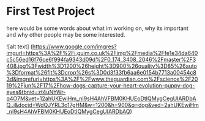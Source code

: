 # First Test Project

here would be some words about what im working on, why its important and why other people may be some interested.

![alt text] (https://www.google.com/imgres?imgurl=https%3A%2F%2Fi.guim.co.uk%2Fimg%2Fmedia%2Ffe1e34da640c5c56ed16f76ce6f994fa9343d09d%2F0_174_3408_2046%2Fmaster%2F3408.jpg%3Fwidth%3D1200%26height%3D900%26quality%3D85%26auto%3Dformat%26fit%3Dcrop%26s%3D0d3f33fb6aa6e0154b7713a00454c83d&imgrefurl=https%3A%2F%2Fwww.theguardian.com%2Fscience%2F2019%2Fjun%2F17%2Fhow-dogs-capture-your-heart-evolution-puppy-dog-eyes&tbnid=zt4uNhWr-q4O7M&vet=12ahUKEwiHm_nI9sH4AhVFBM0KHUEoDtIQMygCegUIARDbAQ..i&docid=WdQJYRL3o17gHM&w=1200&h=900&q=dog&ved=2ahUKEwiHm_nI9sH4AhVFBM0KHUEoDtIQMygCegUIARDbAQ)
